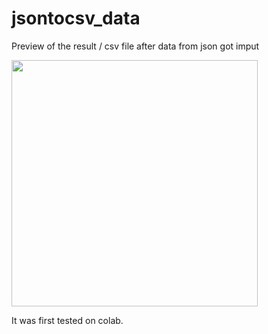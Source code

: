 # jsontocsv_data

Preview of the result / csv file after data from json got imput 
<p>
<img width="394" alt="" src="https://github.com/yodablocks/jsontocsv_data/assets/83685559/a36d4e83-6abc-4e80-a6f8-be30b92c5788">
</p>

It was first tested on colab.
